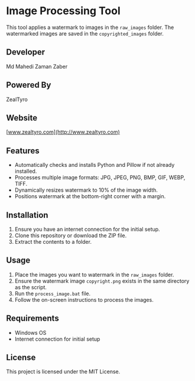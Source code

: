 # Image Processing Tool

This tool applies a watermark to images in the `raw_images` folder. The watermarked images are saved in the `copyrighted_images` folder.

## Developer
Md Mahedi Zaman Zaber

## Powered By
ZealTyro

## Website
[www.zealtyro.com](http://www.zealtyro.com)

## Features
- Automatically checks and installs Python and Pillow if not already installed.
- Processes multiple image formats: JPG, JPEG, PNG, BMP, GIF, WEBP, TIFF.
- Dynamically resizes watermark to 10% of the image width.
- Positions watermark at the bottom-right corner with a margin.

## Installation

1. Ensure you have an internet connection for the initial setup.
2. Clone this repository or download the ZIP file.
3. Extract the contents to a folder.

## Usage

1. Place the images you want to watermark in the `raw_images` folder.
2. Ensure the watermark image `copyright.png` exists in the same directory as the script.
3. Run the `process_image.bat` file.
4. Follow the on-screen instructions to process the images.

## Requirements

- Windows OS
- Internet connection for initial setup

## License

This project is licensed under the MIT License.